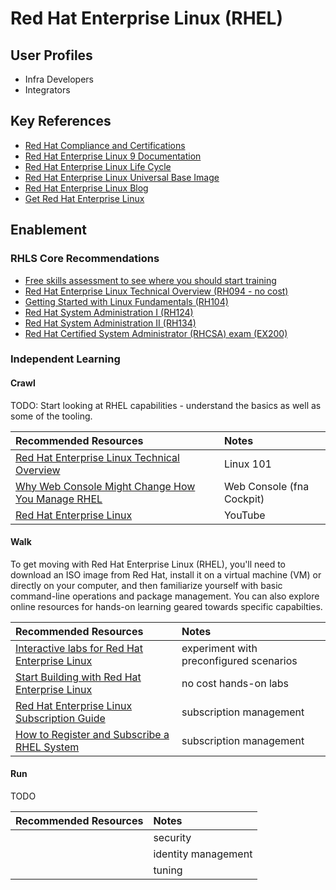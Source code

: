 # Red Hat Enterprise Linux (RHEL)

## User Profiles

* Infra Developers
* Integrators

## Key References

* [Red Hat Compliance and Certifications](https://www.redhat.com/en/solutions/compliance-approach)
* [Red Hat Enterprise Linux 9 Documentation](https://docs.redhat.com/en/documentation/red_hat_enterprise_linux/9)
* [Red Hat Enterprise Linux Life Cycle](https://access.redhat.com/support/policy/updates/errata)
* [Red Hat Enterprise Linux Universal Base Image](https://catalog.redhat.com/software/base-images)
* [Red Hat Enterprise Linux Blog](https://www.redhat.com/en/blog/channel/red-hat-enterprise-linux)
* [Get Red Hat Enterprise Linux](https://skills.ole.redhat.com/en/start)

## Enablement

### RHLS Core Recommendations

* [Free skills assessment to see where you should start training](https://skills.ole.redhat.com/en) 
* [Red Hat Enterprise Linux Technical Overview (RH094 - no cost)](https://www.redhat.com/en/services/training/rh024-red-hat-linux-technical-overview) 
* [Getting Started with Linux Fundamentals (RH104)](https://www.redhat.com/en/services/training/getting-started-with-linux-fundamentals) 
* [Red Hat System Administration I (RH124)](https://www.redhat.com/en/services/training/rh124-red-hat-system-administration-i) 
* [Red Hat System Administration II (RH134)](https://www.redhat.com/en/services/training/rh134-red-hat-system-administration-ii) 
* [Red Hat Certified System Administrator (RHCSA) exam (EX200)](https://www.redhat.com/en/services/training/ex200-red-hat-certified-system-administrator-rhcsa-exam)

### Independent Learning

#### Crawl

TODO: Start looking at RHEL capabilities - understand the basics as well as some of the tooling.

| Recommended Resources | Notes |
| :-------------------- | :---- |
| [Red Hat Enterprise Linux Technical Overview](https://www.redhat.com/en/services/training/rh024-red-hat-linux-technical-overview)| Linux 101 |
| [Why Web Console Might Change How You Manage RHEL](https://www.youtube.com/watch?v=YVrYHpC53bM) | Web Console (fna Cockpit) |
| [Red Hat Enterprise Linux](https://www.youtube.com/@RedHatEnterpriseLinux) | YouTube |

#### Walk

To get moving with Red Hat Enterprise Linux (RHEL), you'll need to download an ISO image from Red Hat, install it on a virtual machine (VM) or directly on your computer, and then familiarize yourself with basic command-line operations and package management. You can also explore online resources for hands-on learning geared towards specific capabilties.

| Recommended Resources | Notes |
| :-------------------- | :---- |
| [Interactive labs for Red Hat Enterprise Linux](https://www.redhat.com/en/interactive-labs/enterprise-linux) | experiment with preconfigured scenarios |
| [Start Building with Red Hat Enterprise Linux](https://developers.redhat.com/products/rhel/getting-started#iamnewtoredhatenterpriselinux) |  no cost hands-on labs |
| [Red Hat Enterprise Linux Subscription Guide](https://www.redhat.com/en/resources/red-hat-enterprise-linux-subscription-guide#section-1) | subscription management |
| [How to Register and Subscribe a RHEL System](https://access.redhat.com/solutions/253273) | subscription management|

#### Run

TODO

| Recommended Resources | Notes |
| :-------------------- | :---- |
| | security |
| | identity management |
| | tuning |
